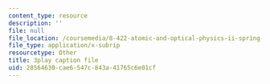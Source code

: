 ```yaml
---
content_type: resource
description: ''
file: null
file_location: /coursemedia/8-422-atomic-and-optical-physics-ii-spring-2013/28564630cae6547c843a41765c6e01cf_A75xAGO3ZEY.vtt
file_type: application/x-subrip
resourcetype: Other
title: 3play caption file
uid: 28564630-cae6-547c-843a-41765c6e01cf
---
```

